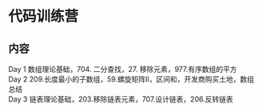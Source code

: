 # 代码训练营 

## 内容
Day 1 数组理论基础，704. 二分查找，27. 移除元素，977.有序数组的平方  
Day 2 209.长度最小的子数组，59.螺旋矩阵II，区间和，开发商购买土地，数组总结  
Day 3 链表理论基础，203.移除链表元素，707.设计链表，206.反转链表 
